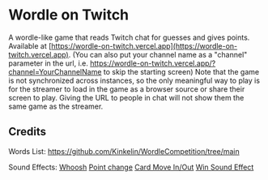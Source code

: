 # Wordle on Twitch

A wordle-like game that reads Twitch chat for guesses and gives points. Available at [https://wordle-on-twitch.vercel.app](https://wordle-on-twitch.vercel.app).
(You can also put your channel name as a "channel" parameter in the url, i.e. https://wordle-on-twitch.vercel.app/?channel=YourChannelName to skip the starting screen)
Note that the game is not synchronized across instances, so the only meaningful way to play is for the streamer to load in the game as a browser source or share their screen to play. Giving the URL to people in chat will not show them the same game as the streamer.

## Credits
Words List: 
https://github.com/Kinkelin/WordleCompetition/tree/main

Sound Effects:
[Whoosh](https://freesound.org/people/DJT4NN3R/sounds/449992/)
[Point change](https://freesound.org/people/plasterbrain/sounds/608431/)
[Card Move In/Out](https://freesound.org/people/filmfan87/sounds/108395/)
[Win Sound Effect](https://freesound.org/people/grunz/sounds/109663/)